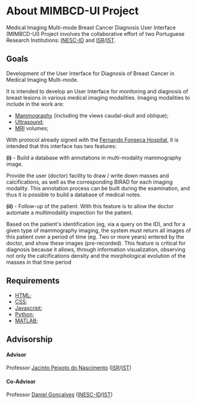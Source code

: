 # About MIMBCD-UI Project

Medical Imaging Multi-mode Breast Cancer Diagnosis User Interface (MIMBCD-UI) Project involves the collaborative effort of two Portuguese Research Institutions: [INESC-ID](http://www.inesc-id.pt/) and [ISR](http://welcome.isr.tecnico.ulisboa.pt/)/[IST](http://tecnico.ulisboa.pt/).

## Goals

Development of the User Interface for Diagnosis of Breast Cancer in Medical Imaging Multi-mode.

It is intended to develop an User Interface for monitoring and diagnosis of breast lesions in various medical imaging modalities. Imaging modalities to include in the work are:

* [Mammography](https://en.wikipedia.org/wiki/Mammography) (including the views caudal-skull and oblique);
* [Ultrasound](https://en.wikipedia.org/wiki/Ultrasound);
* [MRI](https://en.wikipedia.org/wiki/Magnetic_resonance_imaging) volumes;

With protocol already signed with the [Fernando Fonseca Hospital](http://www.hff.min-saude.pt/), it is intended that this interface has two features:

**(i)** - Build a database with annotations in multi-modality mammography image.

Provide the user (doctor) facility to draw / write down masses and calcifications, as well as the corresponding BIRAD for each imaging modality. This annotation process can be built during the examination, and thus it is possible to build a database of medical notes.

**(ii)** - Follow-up of the patient. With this feature is to allow the doctor automate a multimodality inspection for the patient.

Based on the patient's identification (eg, via a query on the ID), and for a given type of mammography imaging, the system must return all images of this patient over a period of time (eg. Two or more years) entered by the doctor, and show these images (pre-recorded). This feature is critical for diagnosis because it allows, through information visualization, observing not only the calcifications density and the morphological evolution of the masses in that time period

## Requirements

* [HTML](http://www.w3schools.com/html/);
* [CSS](http://www.w3schools.com/css/);
* [Javascript](http://www.w3schools.com/js/);
* [Python](https://www.python.org/);
* [MATLAB](http://www.mathworks.com/);

## Advisorship

#### Advisor

Professor [Jacinto Peixoto do Nascimento](http://users.isr.ist.utl.pt/~jan/) ([ISR](http://welcome.isr.tecnico.ulisboa.pt/author/jacintocarlosmarquespeixotodo/)/[IST](https://fenix.tecnico.ulisboa.pt/homepage/ist33543))

#### Co-Advisor

Professor [Daniel Gonçalves](http://danielgoncalves.info/) ([INESC-ID](http://www.inesc-id.pt/member.php?pid=317)/[IST](https://fenix.tecnico.ulisboa.pt/homepage/ist13898))
